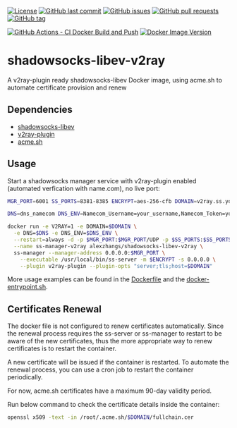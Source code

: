 [![License](https://img.shields.io/github/license/alexzhangs/shadowsocks-libev-v2ray.svg?style=flat-square)](https://github.com/alexzhangs/shadowsocks-libev-v2ray/)
[![GitHub last commit](https://img.shields.io/github/last-commit/alexzhangs/shadowsocks-libev-v2ray.svg?style=flat-square)](https://github.com/alexzhangs/shadowsocks-libev-v2ray/commits/main)
[![GitHub issues](https://img.shields.io/github/issues/alexzhangs/shadowsocks-libev-v2ray.svg?style=flat-square)](https://github.com/alexzhangs/shadowsocks-libev-v2ray/issues)
[![GitHub pull requests](https://img.shields.io/github/issues-pr/alexzhangs/shadowsocks-libev-v2ray.svg?style=flat-square)](https://github.com/alexzhangs/shadowsocks-libev-v2ray/pulls)
[![GitHub tag](https://img.shields.io/github/v/tag/alexzhangs/shadowsocks-libev-v2ray?sort=date)](https://github.com/alexzhangs/shadowsocks-libev-v2ray/tags)

[![GitHub Actions - CI Docker Build and Push](https://github.com/alexzhangs/shadowsocks-libev-v2ray/actions/workflows/ci-docker.yml/badge.svg)](https://github.com/alexzhangs/shadowsocks-libev-v2ray/actions/workflows/ci-docker.yml)
[![Docker Image Version](https://img.shields.io/docker/v/alexzhangs/shadowsocks-libev-v2ray?label=docker%20image)](https://hub.docker.com/r/alexzhangs/shadowsocks-libev-v2ray)

# shadowsocks-libev-v2ray
A v2ray-plugin ready shadowsocks-libev Docker image, using acme.sh to automate certificate provision and renew

## Dependencies
- [shadowsocks-libev](https://github.com/shadowsocks/shadowsocks-libev)
- [v2ray-plugin](https://github.com/shadowsocks/v2ray-plugin)
- [acme.sh](https://github.com/acmesh-official/acme.sh)

## Usage

Start a shadowsocks manager service with v2ray-plugin enabled (automated verfication with name.com), no live port:


```sh
MGR_PORT=6001 SS_PORTS=8381-8385 ENCRYPT=aes-256-cfb DOMAIN=v2ray.ss.yourdomain.com

DNS=dns_namecom DNS_ENV=Namecom_Username=your_username,Namecom_Token=your_password

docker run -e V2RAY=1 -e DOMAIN=$DOMAIN \
  -e DNS=$DNS -e DNS_ENV=$DNS_ENV \
  --restart=always -d -p $MGR_PORT:$MGR_PORT/UDP -p $SS_PORTS:$SS_PORTS \
  --name ss-manager-v2ray alexzhangs/shadowsocks-libev-v2ray \
  ss-manager --manager-address 0.0.0.0:$MGR_PORT \
    --executable /usr/local/bin/ss-server -m $ENCRYPT -s 0.0.0.0 \
    --plugin v2ray-plugin --plugin-opts "server;tls;host=$DOMAIN"
```

More usage examples can be found in the [Dockerfile](Dockerfile) and the [docker-entrypoint.sh](docker-entrypoint.sh).

## Certificates Renewal

The docker file is not configured to renew certificates automatically. Since the renewal process requires the ss-server or ss-manager to restart to be aware of the new certificates, thus the more appropriate way to renew certificates is to restart the container.

A new certificate will be issued if the container is restarted. To automate the renewal process, you can use a cron job to restart the container periodically.

For now, acme.sh certificates have a maximum 90-day validity period.

Run below command to check the certificate details inside the container:

```sh
openssl x509 -text -in /root/.acme.sh/$DOMAIN/fullchain.cer
```